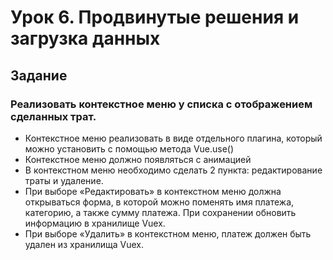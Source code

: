 # Урок 6. Продвинутые решения и загрузка данных
## Задание
### Реализовать контекстное меню у списка с отображением сделанных трат.
- Контекстное меню реализовать в виде отдельного плагина, который можно установить с помощью метода Vue.use()
- Контекстное меню должно появляться с анимацией
- В контекстном меню необходимо сделать 2 пункта: редактирование траты и удаление.
- При выборе «Редактировать» в контекстном меню должна открываться форма, в которой можно поменять имя платежа, категорию, а также сумму платежа. При сохранении обновить информацию в хранилище Vuex.
- При выборе «Удалить» в контекстном меню, платеж должен быть удален из хранилища Vuex.
